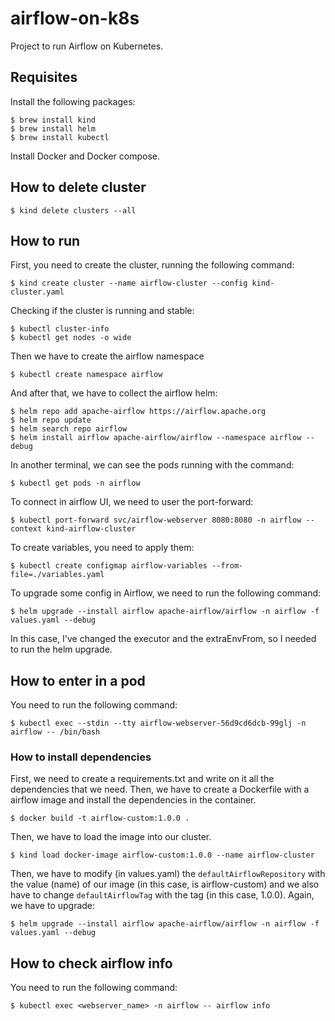 # airflow-on-k8s
Project to run Airflow on Kubernetes.

## Requisites
Install the following packages:
```
$ brew install kind
$ brew install helm
$ brew install kubectl
```

Install Docker and Docker compose.

## How to delete cluster
```
$ kind delete clusters --all
```

## How to run
First, you need to create the cluster, running the following command:
```
$ kind create cluster --name airflow-cluster --config kind-cluster.yaml
```
Checking if the cluster is running and stable:
```
$ kubectl cluster-info
$ kubectl get nodes -o wide
```
Then we have to create the airflow namespace
```
$ kubectl create namespace airflow
```
And after that, we have to collect the airflow helm:
```
$ helm repo add apache-airflow https://airflow.apache.org
$ helm repo update
$ helm search repo airflow
$ helm install airflow apache-airflow/airflow --namespace airflow --debug
```
In another terminal, we can see the pods running with the command:
```
$ kubectl get pods -n airflow
```
To connect in airflow UI, we need to user the port-forward:
```
$ kubectl port-forward svc/airflow-webserver 8080:8080 -n airflow --context kind-airflow-cluster
```
To create variables, you need to apply them:
```
$ kubectl create configmap airflow-variables --from-file=./variables.yaml
```
To upgrade some config in Airflow, we need to run the following command:
```
$ helm upgrade --install airflow apache-airflow/airflow -n airflow -f values.yaml --debug 
```
In this case, I've changed the executor and the extraEnvFrom, so I needed to run the helm upgrade.

## How to enter in a pod
You need to run the following command:
```
$ kubectl exec --stdin --tty airflow-webserver-56d9cd6dcb-99glj -n airflow -- /bin/bash
```

### How to install dependencies
First, we need to create a requirements.txt and write on it all the dependencies that we need. Then, we have to create a Dockerfile with a airflow image and install the dependencies in the container.
```
$ docker build -t airflow-custom:1.0.0 .
```
Then, we have to load the image into our cluster.
```
$ kind load docker-image airflow-custom:1.0.0 --name airflow-cluster 
```
Then, we have to modify (in values.yaml) the `defaultAirflowRepository` with the value (name) of our image (in this case, is airflow-custom) and we also have to change `defaultAirflowTag` with the tag (in this case, 1.0.0). Again, we have to upgrade:
```
$ helm upgrade --install airflow apache-airflow/airflow -n airflow -f values.yaml --debug
```

## How to check airflow info
You need to run the following command:
```
$ kubectl exec <webserver_name> -n airflow -- airflow info
```